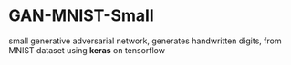 # GAN-MNIST-Small
small generative adversarial network, generates handwritten digits, from MNIST dataset
using **keras** on tensorflow
